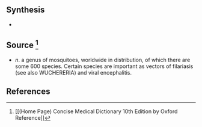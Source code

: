 ## Synthesis
- 
## Source [^1]
- $n$. a genus of mosquitoes, worldwide in distribution, of which there are some 600 species. Certain species are important as vectors of filariasis (see also WUCHERERIA) and viral encephalitis.
## References

[^1]: [[(Home Page) Concise Medical Dictionary 10th Edition by Oxford Reference]]